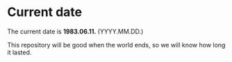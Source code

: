 # Current date

The current date is **1983.06.11.** (YYYY.MM.DD.)

This repository will be good when the world ends, so we will know how long it lasted.
